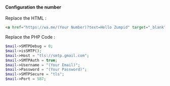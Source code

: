 #### Configuration the number
Replace the HTML :
```html
<a href="https://wa.me/(Your Number)?text=Hello Zumpid" target="_blank"></a>
```
Replace the PHP Code :
```php
$mail->SMTPDebug = 0;
$mail->isSMTP();
$mail->Host = "tls://smtp.gmail.com";
$mail->SMTPAuth = true;
$mail->Username = "(Your Email)";
$mail->Password = "(Your Password)";
$mail->SMTPSecure = "tls";
$mail->Port = 587;
```
